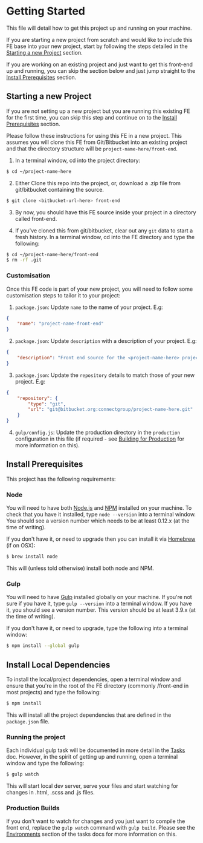 # Getting Started

This file will detail how to get this project up and running on your machine.

If you are starting a new project from scratch and would like to include this FE base into your new project, start by following the steps detailed in the [Starting a new Project](#starting-a-new-project) section.

If you are working on an existing project and just want to get this front-end up and running, you can skip the section below and just jump straight to the [Install Prerequisites](#install-prerequisites) section.

## Starting a new Project

If you are not setting up a new project but you are running this existing FE for the first time, you can skip this step and continue on to the [Install Prerequisites](#install-prerequisites) section.

Please follow these instructions for using this FE in a new project. This assumes you will clone this FE from Git/Bitbucket into an existing project and that the directory structure will be `project-name-here/front-end`.

1) In a terminal window, cd into the project directory:

```sh
$ cd ~/project-name-here
```

2) Either Clone this repo into the project, or, download a .zip file from git/bitbucket containing the source.

```sh
$ git clone <bitbucket-url-here> front-end
```

3) By now, you should have this FE source inside your project in a directory called front-end.

4) If you've cloned this from git/bitbucket, clear out any `git` data to start a fresh history. In a terminal window, cd into the FE directory and type the following:

```sh
$ cd ~/project-name-here/front-end
$ rm -rf .git
```

### Customisation

Once this FE code is part of your new project, you will need to follow some customisation steps to tailor it to your project:

1) `package.json`: Update `name` to the name of your project. E.g:

```json
{
    "name": "project-name-front-end"
}
```

2) `package.json`: Update `description` with a description of your project. E.g:

```json
{
    "description": "Front end source for the <project-name-here> project."
}
```

3) `package.json`: Update the `repository` details to match those of your new project. E.g:

```json
{
    "repository": {
        "type": "git",
        "url": "git@bitbucket.org:connectgroup/project-name-here.git"
    }
}
```

4) `gulp/config.js`: Update the production directory in the `production` configuration in this file (if required - see [Building for Production](tasks.md#build-for-production) for more information on this).

## Install Prerequisites

This project has the following requirements:

### Node

You will need to have both [Node.js](https://nodejs.org) and [NPM](https://www.npmjs.com/) installed on your machine.
To check that you have it installed, type `node --version` into a terminal window. You should see a version number which needs to be at least 0.12.x (at the time of writing).

If you don't have it, or need to upgrade then you can install it via [Homebrew](http://brew.sh/) (if on OSX):

```sh
$ brew install node
```

This will (unless told otherwise) install both node and NPM.

### Gulp

You will need to have [Gulp](http://gulpjs.com/) installed globally on your machine.
If you're not sure if you have it, type `gulp --version` into a terminal window. If you have it, you should see a version number. This version should be at least 3.9.x (at the time of writing).

If you don't have it, or need to upgrade, type the following into a terminal window:

```sh
$ npm install --global gulp
```

## Install Local Dependencies

To install the local/project dependencies, open a terminal window and ensure that you're in the root of the FE directory (commonly /front-end in most projects) and type the following:

```sh
$ npm install
```

This will install all the project dependencies that are defined in the `package.json` file.

### Running the project

Each individual gulp task will be documented in more detail in the [Tasks](tasks.md) doc.
However, in the spirit of getting up and running, open a terminal window and type the following:

```sh
$ gulp watch
```
This will start local dev server, serve your files and start watching for changes in .html, .scss and .js files.

### Production Builds

If you don't want to watch for changes and you just want to compile the front end, replace the `gulp watch` command with `gulp build`. Please see the [Environments](tasks.md#environments) section of the tasks docs for more information on this.

